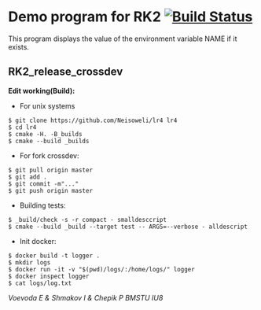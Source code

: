 
#  Demo program for RK2 [![Build Status](https://travis-ci.org/Neisoweli/lr4.svg?branch=master)](https://travis-ci.org/Neisoweli/lr4)

This program displays the value of the environment variable NAME if it exists. 


## RK2_release_crossdev

**Edit working(Build):**
- For unix systems
```ShellSession
$ git clone https://github.com/Neisoweli/lr4 lr4
$ cd lr4
$ cmake -H. -B_builds
$ cmake --build _builds
```
- For fork crossdev:
```ShellSession
$ git pull origin master
$ git add .
$ git commit -m"..."
$ git push origin master
```
- Building tests:
```ShellSession
$ _build/check -s -r compact - smalldesccript
$ cmake --build _build --target test -- ARGS=--verbose - alldescript
```
- Init docker:
```ShellSession
$ docker build -t logger .
$ mkdir logs
$ docker run -it -v "$(pwd)/logs/:/home/logs/" logger
$ docker inspect logger
$ cat logs/log.txt
```


*Voevoda E & Shmakov I & Chepik P
BMSTU IU8*

